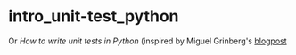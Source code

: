 # intro_unit-test_python
Or _How to write unit tests in Python_ (inspired by Miguel Grinberg's [blogpost](https://blog.miguelgrinberg.com/post/how-to-write-unit-tests-in-python-part-1-fizz-buzz)
